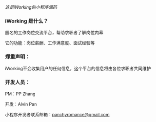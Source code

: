 *这是iWorking的小程序源码*   
### iWorking 是什么？

匿名的工作岗位交流平台，帮助求职者了解岗位内幕

它的功能：岗位薪酬、工作满意度、面试经验等
    
### 郑重声明：
iWorking不会收集用户的任何信息，这个平台的信息将由各位求职者共同维护

### 开发人员：
PM：PP Zhang

开发：Alvin Pan

小程序开发者联系邮箱：panchyromance@gmail.com


